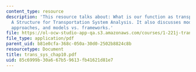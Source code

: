 ```yaml
---
content_type: resource
description: 'This resource talks about: What is our function as transportation professionals?
  A Structure for Transportation System Analysis. It also discusses modeling and it''s
  approaches, and models vs. frameworks.'
file: https://ol-ocw-studio-app-qa.s3.amazonaws.com/courses/1-221j-transportation-systems-fall-2004/85c6999b30a667b59613fb41621d81e7_trans_sys_chap10.pdf
file_type: application/pdf
parent_uid: b81e0cfa-368c-050a-30d0-2502b8824c8b
resourcetype: Document
title: trans_sys_chap10.pdf
uid: 85c6999b-30a6-67b5-9613-fb41621d81e7
---
```

